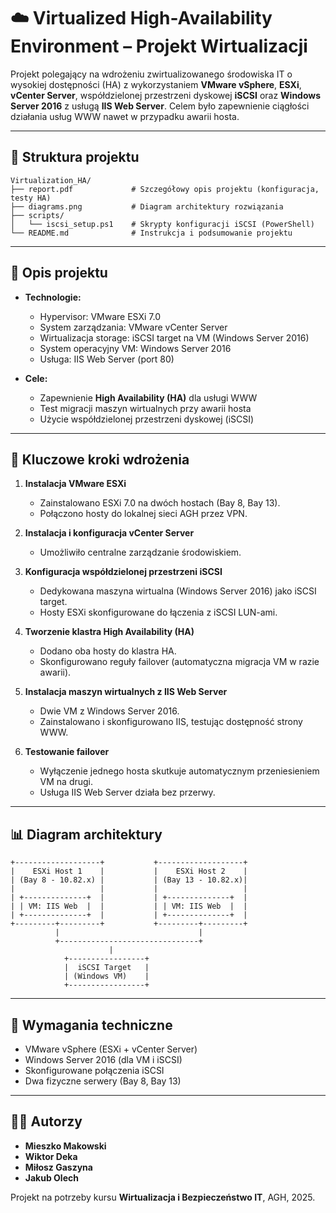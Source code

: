 # ☁️ Virtualized High-Availability Environment – Projekt Wirtualizacji

Projekt polegający na wdrożeniu zwirtualizowanego środowiska IT o wysokiej dostępności (HA) z wykorzystaniem **VMware vSphere**, **ESXi**, **vCenter Server**, współdzielonej przestrzeni dyskowej **iSCSI** oraz **Windows Server 2016** z usługą **IIS Web Server**. Celem było zapewnienie ciągłości działania usług WWW nawet w przypadku awarii hosta.

---

## 📂 Struktura projektu

```
Virtualization_HA/
├── report.pdf             # Szczegółowy opis projektu (konfiguracja, testy HA)
├── diagrams.png           # Diagram architektury rozwiązania
├── scripts/
│   └── iscsi_setup.ps1    # Skrypty konfiguracji iSCSI (PowerShell)
└── README.md              # Instrukcja i podsumowanie projektu
```

---

## 📝 Opis projektu

- **Technologie:**
  - Hypervisor: VMware ESXi 7.0
  - System zarządzania: VMware vCenter Server
  - Wirtualizacja storage: iSCSI target na VM (Windows Server 2016)
  - System operacyjny VM: Windows Server 2016
  - Usługa: IIS Web Server (port 80)

- **Cele:**
  - Zapewnienie **High Availability (HA)** dla usługi WWW
  - Test migracji maszyn wirtualnych przy awarii hosta
  - Użycie współdzielonej przestrzeni dyskowej (iSCSI)

---

## 🔧 Kluczowe kroki wdrożenia

1. **Instalacja VMware ESXi**
   - Zainstalowano ESXi 7.0 na dwóch hostach (Bay 8, Bay 13).
   - Połączono hosty do lokalnej sieci AGH przez VPN.

2. **Instalacja i konfiguracja vCenter Server**
   - Umożliwiło centralne zarządzanie środowiskiem.

3. **Konfiguracja współdzielonej przestrzeni iSCSI**
   - Dedykowana maszyna wirtualna (Windows Server 2016) jako iSCSI target.
   - Hosty ESXi skonfigurowane do łączenia z iSCSI LUN-ami.

4. **Tworzenie klastra High Availability (HA)**
   - Dodano oba hosty do klastra HA.
   - Skonfigurowano reguły failover (automatyczna migracja VM w razie awarii).

5. **Instalacja maszyn wirtualnych z IIS Web Server**
   - Dwie VM z Windows Server 2016.
   - Zainstalowano i skonfigurowano IIS, testując dostępność strony WWW.

6. **Testowanie failover**
   - Wyłączenie jednego hosta skutkuje automatycznym przeniesieniem VM na drugi.
   - Usługa IIS Web Server działa bez przerwy.

---

## 📊 Diagram architektury

```
+-------------------+           +-------------------+
|    ESXi Host 1    |           |    ESXi Host 2    |
| (Bay 8 - 10.82.x) |           | (Bay 13 - 10.82.x)|
|                   |           |                   |
| +--------------+  |           | +--------------+  |
| | VM: IIS Web  |  |           | | VM: IIS Web  |  |
| +--------------+  |           | +--------------+  |
+---------+---------+           +---------+---------+
          |                               |
          +-------------------------------+
                      |
            +-----------------+
            |  iSCSI Target   |
            | (Windows VM)    |
            +-----------------+
```

---

## 🚀 Wymagania techniczne

- VMware vSphere (ESXi + vCenter Server)
- Windows Server 2016 (dla VM i iSCSI)
- Skonfigurowane połączenia iSCSI
- Dwa fizyczne serwery (Bay 8, Bay 13)

---

## 👨‍💻 Autorzy

- **Mieszko Makowski**
- **Wiktor Deka**
- **Miłosz Gaszyna**
- **Jakub Olech**

Projekt na potrzeby kursu **Wirtualizacja i Bezpieczeństwo IT**, AGH, 2025.

